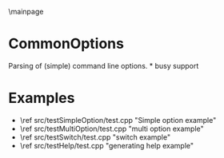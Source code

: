 \mainpage
# CommonOptions

Parsing of (simple) command line options.
	* busy support


# Examples

* \ref src/testSimpleOption/test.cpp "Simple option example"
* \ref src/testMultiOption/test.cpp  "multi option example"
* \ref src/testSwitch/test.cpp       "switch example"
* \ref src/testHelp/test.cpp         "generating help example"


